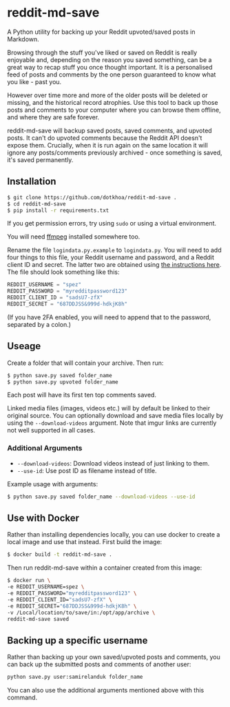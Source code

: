 # reddit-md-save

A Python utility for backing up your Reddit upvoted/saved posts in Markdown.

Browsing through the stuff you've liked or saved on Reddit is really enjoyable and, depending on the reason you saved something, can be a great way to recap stuff you once thought important. It is a personalised feed of posts and comments by the one person guaranteed to know what you like - past you.

However over time more and more of the older posts will be deleted or missing, and the historical record atrophies. Use this tool to back up those posts and comments to your computer where you can browse them offline, and where they are safe forever.

reddit-md-save will backup saved posts, saved comments, and upvoted posts. It can't do upvoted comments because the Reddit API doesn't expose them. Crucially, when it is run again on the same location it will ignore any posts/comments previously archived - once something is saved, it's saved permanently.

## Installation

```bash
$ git clone https://github.com/dotkhoa/reddit-md-save .
$ cd reddit-md-save
$ pip install -r requirements.txt
```

If you get permission errors, try using `sudo` or using a virtual environment.

You will need [ffmpeg](https://ffmpeg.org/) installed somewhere too.

Rename the file `logindata.py.example` to `logindata.py`. You will need to add four things to this file, your Reddit username and password, and a Reddit client ID and secret. The latter two are obtained using [the instructions here](https://github.com/reddit-archive/reddit/wiki/OAuth2-Quick-Start-Example#first-steps). The file should look something like this:

```python
REDDIT_USERNAME = "spez"
REDDIT_PASSWORD = "myredditpassword123"
REDDIT_CLIENT_ID = "sadsU7-zfX"
REDDIT_SECRET = "687DDJSS&999d-hdkjK8h"
```

(If you have 2FA enabled, you will need to append that to the password, separated by a colon.)

## Useage

Create a folder that will contain your archive. Then run:

```bash
$ python save.py saved folder_name
$ python save.py upvoted folder_name
```

Each post will have its first ten top comments saved.

Linked media files (images, videos etc.) will by default be linked to their original source. You can optionally download and save media files locally by using the `--download-videos` argument. Note that imgur links are currently not well supported in all cases.

### Additional Arguments

- `--download-videos`: Download videos instead of just linking to them.
- `--use-id`: Use post ID as filename instead of title.

Example usage with arguments:
```bash
$ python save.py saved folder_name --download-videos --use-id
```

## Use with Docker

Rather than installing dependencies locally, you can use docker to create a local image and use that instead. First build the image:

```bash
$ docker build -t reddit-md-save .
```

Then run reddit-md-save within a container created from this image:

```bash
$ docker run \
-e REDDIT_USERNAME=spez \
-e REDDIT_PASSWORD="myredditpassword123" \
-e REDDIT_CLIENT_ID="sadsU7-zfX" \
-e REDDIT_SECRET="687DDJSS&999d-hdkjK8h" \
-v /Local/location/to/save/in:/opt/app/archive \
reddit-md-save saved
```

## Backing up a specific username

Rather than backing up your own saved/upvoted posts and comments, you can back up the submitted posts and comments of another user:

```bash
python save.py user:samirelanduk folder_name
```

You can also use the additional arguments mentioned above with this command.